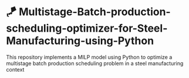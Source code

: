 # 🪁 Multistage-Batch-production-scheduling-optimizer-for-Steel-Manufacturing-using-Python
This repository implements a MILP model using Python to optimize a multistage batch production scheduling problem in a steel manufacturing context
